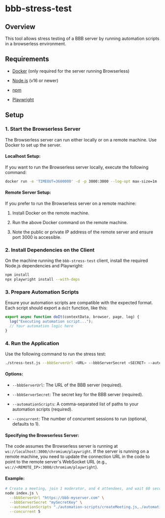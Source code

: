
# bbb-stress-test 

## Overview

This tool allows stress testing of a BBB server by running automation scripts in a browserless environment.

## Requirements 
 
- [Docker](https://www.docker.com/)  (only required for the server running Browserless)
 
- [Node.js](https://nodejs.org/)  (v16 or newer)
 
- [npm](https://www.npmjs.com/)
 
- [Playwright](https://playwright.dev/)

## Setup 

### 1. Start the Browserless Server 

The Browserless server can run either locally or on a remote machine. Use Docker to set up the server.

#### Localhost Setup: 

If you want to run the Browserless server locally, execute the following command:


```bash
docker run -e 'TIMEOUT=3600000' -d -p 3000:3000 --log-opt max-size=1m --log-opt max-file=1 --rm --name bbb_stress_test_browserless ghcr.io/browserless/multi
```

#### Remote Server Setup: 

If you prefer to run the Browserless server on a remote machine:

1. Install Docker on the remote machine.

2. Run the above Docker command on the remote machine.

3. Note the public or private IP address of the remote server and ensure port 3000 is accessible.

### 2. Install Dependencies on the Client 
On the machine running the `bbb-stress-test` client, install the required Node.js dependencies and Playwright:

```bash
npm install
npx playwright install --with-deps
```

### 3. Prepare Automation Scripts 
Ensure your automation scripts are compatible with the expected format. Each script should export a `doIt` function, like this:

```javascript
export async function doIt(contextData, browser, page, log) {
  log("Executing automation script...");
  // Your automation logic here
}
```

### 4. Run the Application 

Use the following command to run the stress test:


```bash
./stress-test.js --bbbServerUrl <URL> --bbbServerSecret <SECRET> --automationScripts <SCRIPTS> [--concurrent <SESSIONS>]
```

#### Options: 
 
- `--bbbServerUrl`: The URL of the BBB server (required).
 
- `--bbbServerSecret`: The secret key for the BBB server (required).
 
- `--automationScripts`: A comma-separated list of paths to your automation scripts (required).
 
- `--concurrent`: The number of concurrent sessions to run (optional, defaults to 1).

#### Specifying the Browserless Server: 
The code assumes the Browserless server is running at `ws://localhost:3000/chromium/playwright`. If the server is running on a remote machine, you need to update the connection URL in the code to point to the remote server's WebSocket URL (e.g., `ws://<REMOTE_IP>:3000/chromium/playwright`).

#### Example:


```bash
# Create a meeting, join 1 moderator, and 4 attendees, and wait 60 seconds
node index.js \
  --bbbServerUrl "https://bbb-myserver.com" \
  --bbbServerSecret "mySecretKey" \
  --automationScripts "./automation-scripts/createMeeting.js,./automation-scripts/printJoinUrls.js,./automation-scripts/joinMeetingAsModeratorIfFirstSession.js,./automation-scripts/joinMeetingAsAttendeeIfNotFirstSession.js,./automation-scripts/sleep60Seconds.js" \
  --concurrent 5
```

